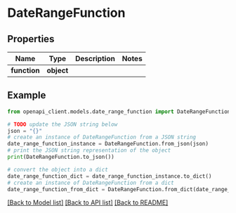 # DateRangeFunction


## Properties

Name | Type | Description | Notes
------------ | ------------- | ------------- | -------------
**function** | **object** |  | 

## Example

```python
from openapi_client.models.date_range_function import DateRangeFunction

# TODO update the JSON string below
json = "{}"
# create an instance of DateRangeFunction from a JSON string
date_range_function_instance = DateRangeFunction.from_json(json)
# print the JSON string representation of the object
print(DateRangeFunction.to_json())

# convert the object into a dict
date_range_function_dict = date_range_function_instance.to_dict()
# create an instance of DateRangeFunction from a dict
date_range_function_from_dict = DateRangeFunction.from_dict(date_range_function_dict)
```
[[Back to Model list]](../README.md#documentation-for-models) [[Back to API list]](../README.md#documentation-for-api-endpoints) [[Back to README]](../README.md)



